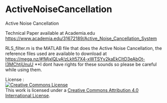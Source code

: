 # ActiveNoiseCancellation
Active Noise Cancellation


Technical Paper available at Academia.edu
https://www.academia.edu/31672189/Active_Noise_Cancellation_System


RLS_filter.m is the MATLAB file that does the Active Noise Cancellation, the reference files used are available to download at
https://mega.nz/#!MjxlQLyA!zLklt57X4-xWTSYv2kaEkCItD3eAbOt-l3MChtjUnuU
**I dont have rights for these sounds so please be careful while using them.



License : 
<br>
<a rel="license" href="http://creativecommons.org/licenses/by/4.0/"><img alt="Creative Commons License" style="border-width:0" src="https://i.creativecommons.org/l/by/4.0/88x31.png" /></a><br />This work is licensed under a <a rel="license" href="http://creativecommons.org/licenses/by/4.0/">Creative Commons Attribution 4.0 International License</a>.


